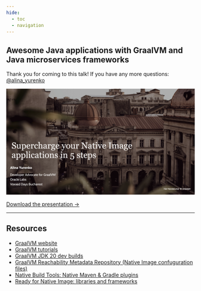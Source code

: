 ```yaml
---
hide:
  - toc
  - navigation
---
```


## Awesome Java applications with GraalVM and Java microservices frameworks

Thank you for coming to this talk! If you have any more questions: [@alina_yurenko](https://twitter.com/alina_yurenko)

<a href="SUPERCHARGE-VD-Bucharest.pdf">
<img src="graalvm-voxxed-bucharest.png"  width="1000">
</a>

[Download the presentation →](AWESOME-JAVA-FRAMEWORKS-VD-ZURICH.pdf)

--------------


## Resources

* [GraalVM website](https://www.graalvm.org/)
* [GraalVM tutorials](https://www.graalvm.org/latest/native-image/guides/)
* [GraalVM JDK 20 dev builds](https://github.com/graalvm/graalvm-ce-dev-builds/releases)
* [GraalVM Reachability Metadata Repository (Native Image confuguration files)](https://github.com/oracle/graalvm-reachability-metadata)
* [Native Build Tools: Native Maven & Gradle plugins](https://github.com/graalvm/native-build-tools)
* [Ready for Native Image: libraries and frameworks](https://www.graalvm.org/native-image/libraries-and-frameworks/)

